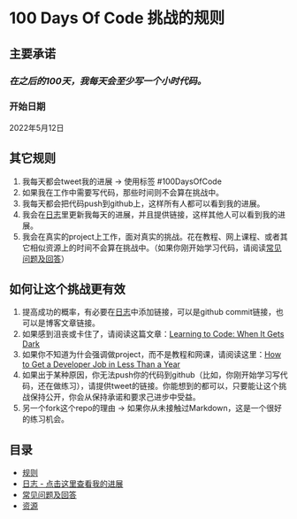 # 100 Days Of Code 挑战的规则

## 主要承诺
### *在之后的100天，我每天会至少写一个小时代码。*

### 开始日期
2022年5月12日

## 其它规则
1. 我每天都会tweet我的进展 -> 使用标签 #100DaysOfCode
2. 如果我在工作中需要写代码，那些时间则不会算在挑战中。
3. 我每天都会把代码push到github上，这样所有人都可以看到我的进展。
4. 我会在[日志](log.md)里更新我每天的进展，并且提供链接，这样其他人可以看到我的进展。
5. 我会在真实的project上工作，面对真实的挑战。花在教程、网上课程、或者其它相似资源上的时间不会算在挑战中。（如果你刚开始学习代码，请阅读[常见问题及回答](FAQ.md)）

## 如何让这个挑战更有效
1. 提高成功的概率，有必要在[日志](log.md)中添加链接，可以是github commit链接，也可以是博客文章链接。
2. 如果感到沮丧或卡住了，请阅读这篇文章：[Learning to Code: When It Gets Dark](https://www.freecodecamp.org/news/learning-to-code-when-it-gets-dark-e485edfb58fd)
3. 如果你不知道为什会强调做project，而不是教程和网课，请阅读这里：[How to Get a Developer Job in Less Than a Year](https://www.freecodecamp.org/news/how-to-get-a-developer-job-in-less-than-a-year-c27bbfe71645)
4. 如果出于某种原因，你无法push你的代码到github（比如，你刚开始学习写代码，还在做练习），请提供tweet的链接。你能想到的都可以，只要能让这个挑战保持公开，你会从保持承诺和要求己进步中受益。
5. 另一个fork这个repo的理由 -> 如果你从未接触过Markdown，这是一个很好的练习机会。

## 目录

* [规则](rules.md)
* [日志 - 点击这里查看我的进展](log.md)
* [常见问题及回答](FAQ.md)
* [资源](resources.md)
